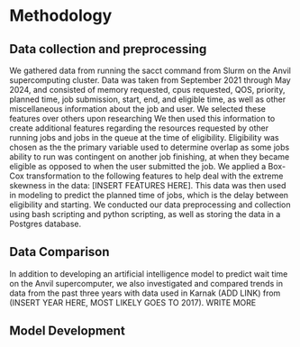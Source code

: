 # Methodology
## Data collection and preprocessing
We gathered data from running the sacct command from Slurm on the Anvil supercomputing cluster. Data was taken from September 2021 through May 2024, and consisted of memory requested, cpus requested, QOS, priority, planned time, job submission, start, end, and eligible time, as well as other miscellaneous information about the job and user. We selected these features over others upon researching We then used this information to create additional features regarding the resources requested by other running jobs and jobs in the queue at the time of eligibility. Eligibility was chosen as the the primary variable used to determine overlap as some jobs ability to run was contingent on another job finishing, at when they became eligible as opposed to when the user submitted the job. We applied a Box-Cox transformation to the following features to help deal with the extreme skewness in the data: [INSERT FEATURES HERE]. This data was then used in modeling to predict the planned time of jobs, which is the delay between eligibility and starting. We conducted our data preprocessing and collection using bash scripting and python scripting, as well as storing the data in a Postgres database. 
## Data Comparison
In addition to developing an artificial intelligence model to predict wait time on the Anvil supercomputer, we also investigated and compared trends in data from the past three years with data used in Karnak (ADD LINK) from (INSERT YEAR HERE, MOST LIKELY GOES TO 2017). WRITE MORE
## Model Development
